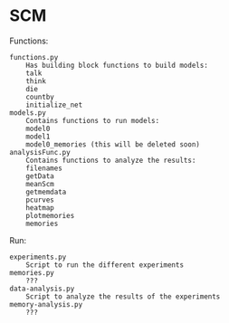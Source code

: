 # SCM

Functions:

	functions.py
		Has building block functions to build models:
		talk
		think
		die
		countby
		initialize_net
	models.py
		Contains functions to run models:
		model0
		model1
		model0_memories (this will be deleted soon)
	analysisFunc.py
		Contains functions to analyze the results:
		filenames
		getData
		meanScm
		getmemdata
		pcurves
		heatmap
		plotmemories
		memories

Run:

	experiments.py
		Script to run the different experiments
	memories.py
		???
	data-analysis.py
		Script to analyze the results of the experiments
	memory-analysis.py
		???

